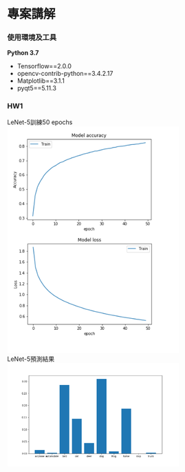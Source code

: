 # 專案講解
### 使用環境及工具  
**Python 3.7** 
* Tensorflow==2.0.0
* opencv-contrib-python==3.4.2.17
* Matplotlib==3.1.1
* pyqt5==5.11.3

### HW1
LeNet-5訓練50 epochs  
<img src='./HW1/train_fifty_epochs.png' width=400>  
LeNet-5預測結果  
<img src='./HW1/prediction.png' width=400>  
